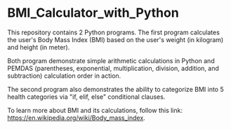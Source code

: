 # BMI_Calculator_with_Python
This repository contains 2 Python programs. The first program calculates the user's Body Mass Index (BMI) based on the user's weight (in kilogram) and height (in meter). 

Both program demonstrate simple arithmetic calculations in Python and PEMDAS (parentheses, exponential, multiplication, division, addition, and subtraction) calculation order in action.

The second program also demonstrates the ability to categorize BMI into 5 health categories via "if, elif, else" conditional clauses.

To learn more about BMI and its calculations, follow this link: https://en.wikipedia.org/wiki/Body_mass_index.
